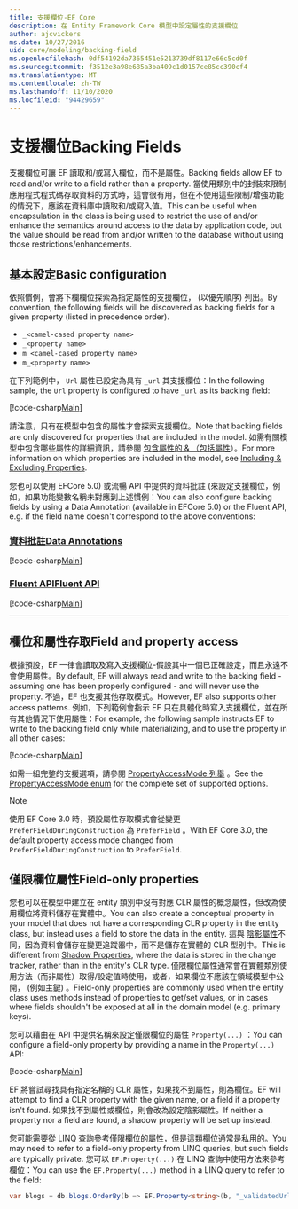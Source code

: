 ```yaml
---
title: 支援欄位-EF Core
description: 在 Entity Framework Core 模型中設定屬性的支援欄位
author: ajcvickers
ms.date: 10/27/2016
uid: core/modeling/backing-field
ms.openlocfilehash: 0df54192da7365451e5213739df8117e66c5cd0f
ms.sourcegitcommit: f3512e3a98e685a3ba409c1d0157ce85cc390cf4
ms.translationtype: MT
ms.contentlocale: zh-TW
ms.lasthandoff: 11/10/2020
ms.locfileid: "94429659"
---
```

# <a name="backing-fields"></a><span data-ttu-id="74d05-103">支援欄位</span><span class="sxs-lookup"><span data-stu-id="74d05-103">Backing Fields</span></span>

<span data-ttu-id="74d05-104">支援欄位可讓 EF 讀取和/或寫入欄位，而不是屬性。</span><span class="sxs-lookup"><span data-stu-id="74d05-104">Backing fields allow EF to read and/or write to a field rather than a property.</span></span> <span data-ttu-id="74d05-105">當使用類別中的封裝來限制應用程式程式碼存取資料的方式時，這會很有用，但在不使用這些限制/增強功能的情況下，應該在資料庫中讀取和/或寫入值。</span><span class="sxs-lookup"><span data-stu-id="74d05-105">This can be useful when encapsulation in the class is being used to restrict the use of and/or enhance the semantics around access to the data by application code, but the value should be read from and/or written to the database without using those restrictions/enhancements.</span></span>

## <a name="basic-configuration"></a><span data-ttu-id="74d05-106">基本設定</span><span class="sxs-lookup"><span data-stu-id="74d05-106">Basic configuration</span></span>

<span data-ttu-id="74d05-107">依照慣例，會將下欄欄位探索為指定屬性的支援欄位， (以優先順序) 列出。</span><span class="sxs-lookup"><span data-stu-id="74d05-107">By convention, the following fields will be discovered as backing fields for a given property (listed in precedence order).</span></span>

* `_<camel-cased property name>`
* `_<property name>`
* `m_<camel-cased property name>`
* `m_<property name>`

<span data-ttu-id="74d05-108">在下列範例中， `Url` 屬性已設定為具有 `_url` 其支援欄位：</span><span class="sxs-lookup"><span data-stu-id="74d05-108">In the following sample, the `Url` property is configured to have `_url` as its backing field:</span></span>

[!code-csharp[Main](../../../samples/core/Modeling/Conventions/BackingField.cs#Sample)]

<span data-ttu-id="74d05-109">請注意，只有在模型中包含的屬性才會探索支援欄位。</span><span class="sxs-lookup"><span data-stu-id="74d05-109">Note that backing fields are only discovered for properties that are included in the model.</span></span> <span data-ttu-id="74d05-110">如需有關模型中包含哪些屬性的詳細資訊，請參閱 [包含屬性的 & （包括屬性](xref:core/modeling/entity-properties)）。</span><span class="sxs-lookup"><span data-stu-id="74d05-110">For more information on which properties are included in the model, see [Including & Excluding Properties](xref:core/modeling/entity-properties).</span></span>

<span data-ttu-id="74d05-111">您也可以使用 EFCore 5.0) 或流暢 API 中提供的資料批註 (來設定支援欄位，例如，如果功能變數名稱未對應到上述慣例：</span><span class="sxs-lookup"><span data-stu-id="74d05-111">You can also configure backing fields by using a Data Annotation (available in EFCore 5.0) or the Fluent API, e.g. if the field name doesn't correspond to the above conventions:</span></span>

### <a name="data-annotations"></a>[<span data-ttu-id="74d05-112">資料批註</span><span class="sxs-lookup"><span data-stu-id="74d05-112">Data Annotations</span></span>](#tab/data-annotations)

[!code-csharp[Main](../../../samples/core/Modeling/DataAnnotations/BackingField.cs?name=BackingField&highlight=7)]

### <a name="fluent-api"></a>[<span data-ttu-id="74d05-113">Fluent API</span><span class="sxs-lookup"><span data-stu-id="74d05-113">Fluent API</span></span>](#tab/fluent-api)

[!code-csharp[Main](../../../samples/core/Modeling/FluentAPI/BackingField.cs?name=BackingField&highlight=5)]

***

## <a name="field-and-property-access"></a><span data-ttu-id="74d05-114">欄位和屬性存取</span><span class="sxs-lookup"><span data-stu-id="74d05-114">Field and property access</span></span>

<span data-ttu-id="74d05-115">根據預設，EF 一律會讀取及寫入支援欄位-假設其中一個已正確設定，而且永遠不會使用屬性。</span><span class="sxs-lookup"><span data-stu-id="74d05-115">By default, EF will always read and write to the backing field - assuming one has been properly configured - and will never use the property.</span></span> <span data-ttu-id="74d05-116">不過，EF 也支援其他存取模式。</span><span class="sxs-lookup"><span data-stu-id="74d05-116">However, EF also supports other access patterns.</span></span> <span data-ttu-id="74d05-117">例如，下列範例會指示 EF 只在具體化時寫入支援欄位，並在所有其他情況下使用屬性：</span><span class="sxs-lookup"><span data-stu-id="74d05-117">For example, the following sample instructs EF to write to the backing field only while materializing, and to use the property in all other cases:</span></span>

[!code-csharp[Main](../../../samples/core/Modeling/FluentAPI/BackingFieldAccessMode.cs?name=BackingFieldAccessMode&highlight=6)]

<span data-ttu-id="74d05-118">如需一組完整的支援選項，請參閱 [PropertyAccessMode 列舉](/dotnet/api/microsoft.entityframeworkcore.propertyaccessmode) 。</span><span class="sxs-lookup"><span data-stu-id="74d05-118">See the [PropertyAccessMode enum](/dotnet/api/microsoft.entityframeworkcore.propertyaccessmode) for the complete set of supported options.</span></span>

> [!NOTE]
> <span data-ttu-id="74d05-119">使用 EF Core 3.0 時，預設屬性存取模式會從變更 `PreferFieldDuringConstruction` 為 `PreferField` 。</span><span class="sxs-lookup"><span data-stu-id="74d05-119">With EF Core 3.0, the default property access mode changed from `PreferFieldDuringConstruction` to `PreferField`.</span></span>

## <a name="field-only-properties"></a><span data-ttu-id="74d05-120">僅限欄位屬性</span><span class="sxs-lookup"><span data-stu-id="74d05-120">Field-only properties</span></span>

<span data-ttu-id="74d05-121">您也可以在模型中建立在 entity 類別中沒有對應 CLR 屬性的概念屬性，但改為使用欄位將資料儲存在實體中。</span><span class="sxs-lookup"><span data-stu-id="74d05-121">You can also create a conceptual property in your model that does not have a corresponding CLR property in the entity class, but instead uses a field to store the data in the entity.</span></span> <span data-ttu-id="74d05-122">這與 [陰影屬性](xref:core/modeling/shadow-properties)不同，因為資料會儲存在變更追蹤器中，而不是儲存在實體的 CLR 型別中。</span><span class="sxs-lookup"><span data-stu-id="74d05-122">This is different from [Shadow Properties](xref:core/modeling/shadow-properties), where the data is stored in the change tracker, rather than in the entity's CLR type.</span></span> <span data-ttu-id="74d05-123">僅限欄位屬性通常會在實體類別使用方法（而非屬性）取得/設定值時使用，或者，如果欄位不應該在領域模型中公開， (例如主鍵) 。</span><span class="sxs-lookup"><span data-stu-id="74d05-123">Field-only properties are commonly used when the entity class uses methods instead of properties to get/set values, or in cases where fields shouldn't be exposed at all in the domain model (e.g. primary keys).</span></span>

<span data-ttu-id="74d05-124">您可以藉由在 API 中提供名稱來設定僅限欄位的屬性 `Property(...)` ：</span><span class="sxs-lookup"><span data-stu-id="74d05-124">You can configure a field-only property by providing a name in the `Property(...)` API:</span></span>

[!code-csharp[Main](../../../samples/core/Modeling/FluentAPI/BackingFieldNoProperty.cs#Sample)]

<span data-ttu-id="74d05-125">EF 將嘗試尋找具有指定名稱的 CLR 屬性，如果找不到屬性，則為欄位。</span><span class="sxs-lookup"><span data-stu-id="74d05-125">EF will attempt to find a CLR property with the given name, or a field if a property isn't found.</span></span> <span data-ttu-id="74d05-126">如果找不到屬性或欄位，則會改為設定陰影屬性。</span><span class="sxs-lookup"><span data-stu-id="74d05-126">If neither a property nor a field are found, a shadow property will be set up instead.</span></span>

<span data-ttu-id="74d05-127">您可能需要從 LINQ 查詢參考僅限欄位的屬性，但是這類欄位通常是私用的。</span><span class="sxs-lookup"><span data-stu-id="74d05-127">You may need to refer to a field-only property from LINQ queries, but such fields are typically private.</span></span> <span data-ttu-id="74d05-128">您可以 `EF.Property(...)` 在 LINQ 查詢中使用方法來參考欄位：</span><span class="sxs-lookup"><span data-stu-id="74d05-128">You can use the `EF.Property(...)` method in a LINQ query to refer to the field:</span></span>

```csharp
var blogs = db.blogs.OrderBy(b => EF.Property<string>(b, "_validatedUrl"));
```
